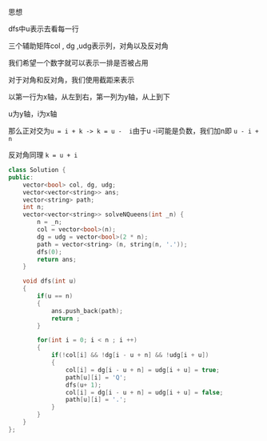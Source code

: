 思想

dfs中u表示去看每一行

三个辅助矩阵col , dg ,udg表示列，对角以及反对角

我们希望一个数字就可以表示一排是否被占用

对于对角和反对角，我们使用截距来表示

以第一行为x轴，从左到右，第一列为y轴，从上到下

u为y轴，i为x轴

那么正对交为`u = i + k -> k = u -  i`由于u -i可能是负数，我们加n即 `u - i + n`

反对角同理 `k = u + i`

```c++
class Solution {
public:
    vector<bool> col, dg, udg;
    vector<vector<string>> ans;
    vector<string> path;
    int n;
    vector<vector<string>> solveNQueens(int _n) {
        n = _n;
        col = vector<bool>(n);
        dg = udg = vector<bool>(2 * n);
        path = vector<string> (n, string(n, '.'));
        dfs(0);
        return ans;
    }

    void dfs(int u)
    {
        if(u == n)
        {
            ans.push_back(path);
            return ;
        }

        for(int i = 0; i < n ; i ++)
        {
            if(!col[i] && !dg[i - u + n] && !udg[i + u])
            {
                col[i] = dg[i - u + n] = udg[i + u] = true;
                path[u][i] = 'Q';
                dfs(u+ 1);
                col[i] = dg[i - u + n] = udg[i + u] = false;
                path[u][i] = '.';
            }
        }
    }
};
```

